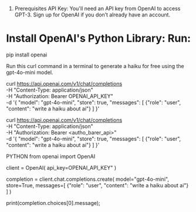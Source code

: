 1. Prerequisites
API Key: You'll need an API key from OpenAI to access GPT-3. Sign up for OpenAI if you don’t already have an account.

# Install OpenAI's Python Library: Run:

   pip install openai


Run this curl command in a terminal to generate a haiku for free using the gpt-4o-mini model.


curl https://api.openai.com/v1/chat/completions \
  -H "Content-Type: application/json" \
  -H "Authorization: Bearer OPENAI_API_KEY" \
  -d '{
    "model": "gpt-4o-mini",
    "store": true,
    "messages": [
      {"role": "user", "content": "write a haiku about ai"}
    ]
  }'

  curl https://api.openai.com/v1/chat/completions \
  -H "Content-Type: application/json" \
  -H "Authorization: Bearer <autho_barer_api>" \
  -d '{
    "model": "gpt-4o-mini",
    "store": true,
    "messages": [
      {"role": "user", "content": "write a haiku about ai"}
    ]
  }'

PYTHON
  from openai import OpenAI

client = OpenAI(
  api_key=OPENAI_API_KEY"
)

completion = client.chat.completions.create(
  model="gpt-4o-mini",
  store=True,
  messages=[
    {"role": "user", "content": "write a haiku about ai"}
  ]
)

print(completion.choices[0].message);